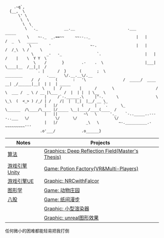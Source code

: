```
    .~q`,
  {__,  \
      \' \                                                          
       \  \                                                            
        \  \
         \  `._            __.__						.___         _____    
          \    ~-._  _.==~~     ~~--.._  					|   |       /  _  \   _____  
           \        '                  ~-.					|   |      /  /_\  \ /     \ 
            \      _-   -_                `.					|   |     /    |    \  Y Y  \
             \    /       }        .-    .  \					|___|     \____|__  /__|_|  /
              `. |      /  }      (       ;  \                         ________           .___    \/.__.__\/.__    
	        /  /       (       :   '\			      /  _____/  ____   __| _/______|__|  | |  | _____   
                 \    |  /        |      /       \                   /   \  ___ /  _ \ / __ |\___   /  |  | |  | \__  \  
                  |     /`-.______.\     |^-.      \                 \    \_\  (  <_> ) /_/ | /    /|  |  |_|  |__/ __ \_
                  |   |/           (     |   `.      \_                \______  /\____/\____ |/_____ \__|____/____(____  /
                  |   ||            ~\   \      '._    `-.._____..----..___   \/            \/      \/                 \/ 
                  |   |/             _\   \         ~-.__________.-~~~~~~~~~'''
                .o'___/            .o______}
```

|Notes     |Projects    |
|----------|----------|
| [算法](https://github.com/derkder/leetcode) | [Graphics: Deep Reflection Field(Master's Thesis)](https://github.com/derkder/LightProbesWithNN.git)  |
| [游戏引擎Unity](https://github.com/derkder/octanes-unity)  | [Game: Potion Factory(VR&Multi-Players)](https://github.com/derkder/PotionFacory_VR.git)|
| [游戏引擎UE](https://github.com/derkder/octanes-ue) |  [Graphic: NRCwithFalcor](https://github.com/derkder/FalcorNRC) |		
| [图形学](https://github.com/derkder/Graphics) |[Game: 动物庄园](https://github.com/derkder/AnimalFarm) | 
| [八股](https://github.com/derkder/plus-ultra) | [Game: 纸间漫步](https://github.com/derkder/GameJam23) |
|   | [Graphic: 小型渲染器](https://github.com/derkder/RendererAttemp)|
|   | [Graphic: unreal图形效果](https://github.com/derkder/Graphics/tree/main/UnrealDemo)|

任何微小的困难都能轻易把我打倒
